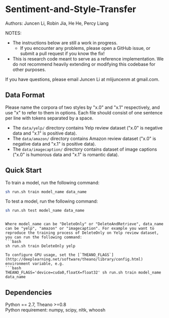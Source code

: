 # Sentiment-and-Style-Transfer
Authors: Juncen Li, Robin Jia, He He, Percy Liang

NOTES:

* The instructions below are still a work in progress.
	* If you encounter any problems, please open a GitHub issue, or submit a pull request if you know the fix!
* This is research code meant to serve as a reference implementation. We do not recommend heavily extending or modifying this codebase for other purposes.

If you have questions, please email Juncen Li at mlijuncenm at gmail.com.

## Data Format
Please name the corpora of two styles by "x.0" and "x.1" respectively, and use "x" to refer to them in options. Each file should consist of one sentence per line with tokens separated by a space.
* The <code>data/yelp/</code> directory contains Yelp review dataset ("x.0" is negative data and "x.1" is positive data).
* The <code>data/amazon/</code> directory contains Amazon review dataset ("x.0" is negative data and "x.1" is positive data).
* The <code>data/imagecaption/</code> directory contains dataset of image captions ("x.0" is humorous data and "x.1" is romantic data).

## Quick Start
To train a model, run the following command:
```bash
sh run.sh train model_name data_name
```

To test a model, run the following command:
```bash
sh run.sh test model_name data_name
```
``` 

Where model_name can be "DeleteOnly" or "DeleteAndRetrieve", data_name can be "yelp", "amazon" or "imagecaption". For example you want to reproduce the training process of DeleteOnly on Yelp review dataset, you can run the following command:
```bash
sh run.sh train DeleteOnly yelp

To configure GPU usage, set the [`THEANO_FLAGS`](http://deeplearning.net/software/theano/library/config.html) environment variable, e.g.
```bash
THEANO_FLAGS='device=cuda0,floatX=float32' sh run.sh train model_name data_name
 ```

## Dependencies
Python == 2.7, Theano >=0.8 <br>
Python requirement: numpy, scipy, nltk, whoosh
